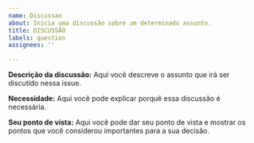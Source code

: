 ```yaml
---
name: Discussao
about: Inicia uma discussão sobre um determinado assunto.
title: DISCUSSÃO
labels: question
assignees: ''

---
```


**Descrição da discussão:**
Aqui você descreve o assunto que irá ser discutido nessa issue.

**Necessidade:**
Aqui você pode explicar porquê essa discussão é necessária. 

**Seu ponto de vista:**
Aqui você pode dar seu ponto de vista e mostrar os pontos que você considerou importantes para a sua decisão.
